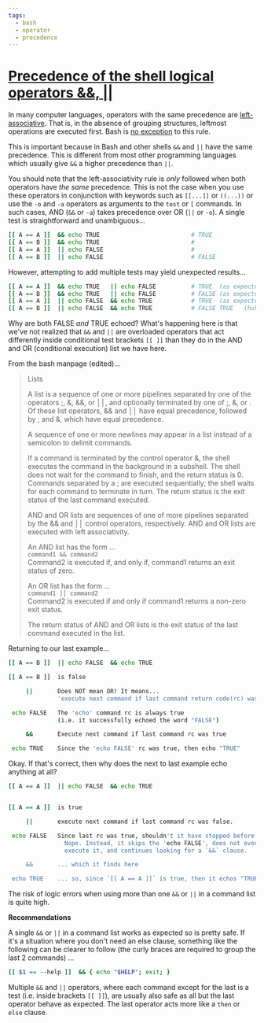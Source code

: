 ```yaml
---
tags:
  - bash
  - operator
  - precedence
---
```


# [Precedence of the shell logical operators &&, ||](https://unix.stackexchange.com/questions/88850/precedence-of-the-shell-logical-operators)


In many computer languages, operators with the same precedence are [left-associative](http://en.wikipedia.org/wiki/Operator_associativity). That is, in the absence of grouping structures, leftmost operations are executed first. Bash is [no exception](http://www.gnu.org/software/bash/manual/bashref.html#Lists) to this rule.

This is important because in Bash and other shells `&&` and `||` have the same precedence. This is different from most other programming languages which usually give `&&` a higher precedence than `||`.

You should note that the left-associativity rule is _only_ followed when both operators have _the same_ precedence. This is not the case when you use these operators in conjunction with keywords such as `[[...]]` or `((...))` or use the `-o` and `-a` operators as arguments to the `test` or `[` commands. In such cases, AND (`&&` or `-a`) takes precedence over OR (`||` or `-o`).
A single test is straightforward and unambiguous...

```bash
[[ A == A ]]  && echo TRUE                          # TRUE
[[ A == B ]]  && echo TRUE                          # 
[[ A == A ]]  || echo FALSE                         # 
[[ A == B ]]  || echo FALSE                         # FALSE
```

However, attempting to add multiple tests may yield unexpected results...

```bash
[[ A == A ]]  && echo TRUE   || echo FALSE          # TRUE  (as expected)
[[ A == B ]]  && echo TRUE   || echo FALSE          # FALSE (as expected)
[[ A == A ]]  || echo FALSE  && echo TRUE           # TRUE  (as expected)
[[ A == B ]]  || echo FALSE  && echo TRUE           # FALSE TRUE   (huh?)
```

Why are both FALSE _and_ TRUE echoed?
What's happening here is that we've not realized that `&&` and `||` are overloaded operators that act differently inside conditional test brackets `[[ ]]` than they do in the AND and OR (conditional execution) list we have here.

From the bash manpage (edited)...

> Lists
> 
> A list is a sequence of one or more pipelines separated by one of the operators ;, &, &&, or ││, and optionally terminated by one of ;, &, or . Of these list operators, && and ││ have equal precedence, followed by ; and &, which have equal precedence.
> 
> A sequence of one or more newlines may appear in a list instead of a semicolon to delimit commands.
> 
> If a command is terminated by the control operator &, the shell executes the command in the background in a subshell. The shell does not wait for the command to finish, and the return status is 0. Commands separated by a ; are executed sequentially; the shell waits for each command to terminate in turn. The return status is the exit status of the last command executed.
> 
> AND and OR lists are sequences of one of more pipelines separated by the && and ││ control operators, respectively. AND and OR lists are executed with left associativity.
> 
> An AND list has the form ...  
> `command1 && command2`  
> Command2 is executed if, and only if, command1 returns an exit status of zero.
> 
> An OR list has the form ...  
> `command1 ││ command2`  
> Command2 is executed if and only if command1 returns a non-zero exit status.
> 
> The return status of AND and OR lists is the exit status of the last command executed in the list.

Returning to our last example...

```bash
[[ A == B ]]  || echo FALSE  && echo TRUE

[[ A == B ]]  is false

     ||       Does NOT mean OR! It means...
              'execute next command if last command return code(rc) was false'

 echo FALSE   The 'echo' command rc is always true
              (i.e. it successfully echoed the word "FALSE")

     &&       Execute next command if last command rc was true

 echo TRUE    Since the 'echo FALSE' rc was true, then echo "TRUE"
```

Okay. If that's correct, then why does the next to last example echo anything at all?

```bash
[[ A == A ]]  || echo FALSE  && echo TRUE


[[ A == A ]]  is true

     ||       execute next command if last command rc was false.

 echo FALSE   Since last rc was true, shouldn't it have stopped before this?
                Nope. Instead, it skips the 'echo FALSE', does not even try to
                execute it, and continues looking for a `&&` clause.

     &&       ... which it finds here

 echo TRUE    ... so, since `[[ A == A ]]` is true, then it echos "TRUE"
```

The risk of logic errors when using more than one `&&` or `||` in a command list is quite high.

**Recommendations**

A single `&&` or `||` in a command list works as expected so is pretty safe. If it's a situation where you don't need an else clause, something like the following can be clearer to follow (the curly braces are required to group the last 2 commands) ...

```bash
[[ $1 == --help ]]  && { echo "$HELP"; exit; }
```

Multiple `&&` and `||` operators, where each command except for the last is a test (i.e. inside brackets `[[ ]]`), are usually also safe as all but the last operator behave as expected. The last operator acts more like a `then` or `else` clause.